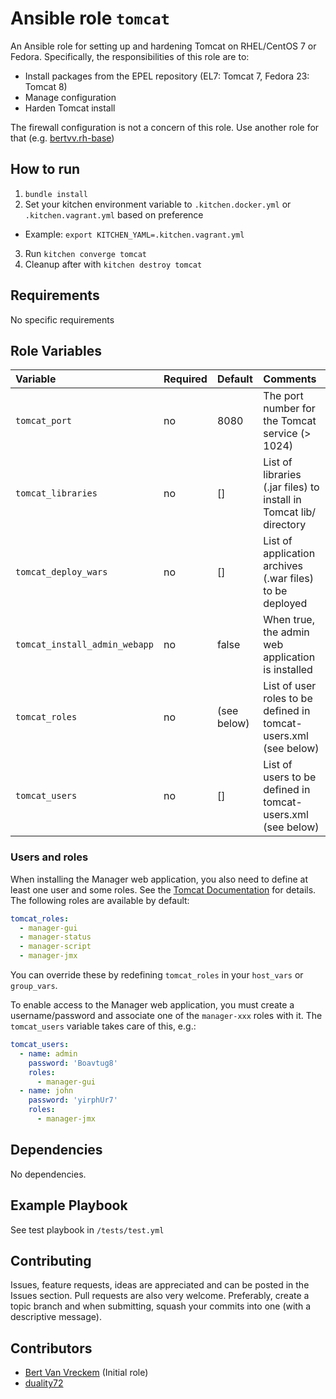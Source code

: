 # Ansible role `tomcat`

An Ansible role for setting up and hardening Tomcat on RHEL/CentOS 7 or Fedora. Specifically, the responsibilities of this role are to:

- Install packages from the EPEL repository (EL7: Tomcat 7, Fedora 23: Tomcat 8)
- Manage configuration
- Harden Tomcat install

The firewall configuration is not a concern of this role. Use another role for that (e.g. [bertvv.rh-base](https://galaxy.ansible.com/bertvv/rh-base))

## How to run

1. `bundle install`
2. Set your kitchen environment variable to `.kitchen.docker.yml` or `.kitchen.vagrant.yml` based on preference
  - Example: `export KITCHEN_YAML=.kitchen.vagrant.yml`
3. Run `kitchen converge tomcat`
4. Cleanup after with `kitchen destroy tomcat`

## Requirements

No specific requirements

## Role Variables


| Variable                      | Required | Default     | Comments                                                           |
| :---                          | :---     | :---        | :---                                                               |
| `tomcat_port`                 | no       | 8080        | The port number for the Tomcat service (> 1024)                    |
| `tomcat_libraries`            | no       | []          | List of libraries (.jar files) to install in Tomcat lib/ directory |
| `tomcat_deploy_wars`          | no       | []          | List of application archives (.war files) to be deployed           |
| `tomcat_install_admin_webapp` | no       | false       | When true, the admin web application is installed                  |
| `tomcat_roles`                | no       | (see below) | List of user roles to be defined in tomcat-users.xml (see below)   |
| `tomcat_users`                | no       | []          | List of users to be defined in tomcat-users.xml (see below)        |

### Users and roles

When installing the Manager web application, you also need to define at least one user and some roles. See the [Tomcat Documentation](https://tomcat.apache.org/tomcat-7.0-doc/manager-howto.html#Configuring_Manager_Application_Access) for details. The following roles are available by default:

```Yaml
tomcat_roles:
  - manager-gui
  - manager-status
  - manager-script
  - manager-jmx
```

You can override these by redefining `tomcat_roles` in your `host_vars` or `group_vars`.

To enable access to the Manager web application, you must create a username/password and associate one of the `manager-xxx` roles with it. The `tomcat_users` variable takes care of this, e.g.:

```Yaml
tomcat_users:
  - name: admin
    password: 'Boavtug8'
    roles:
      - manager-gui
  - name: john
    password: 'yirphUr7'
    roles:
      - manager-jmx
```

## Dependencies

No dependencies.

## Example Playbook

See test playbook in `/tests/test.yml`

## Contributing

Issues, feature requests, ideas are appreciated and can be posted in the Issues section. Pull requests are also very welcome. Preferably, create a topic branch and when submitting, squash your commits into one (with a descriptive message).

## Contributors

- [Bert Van Vreckem](https://github.com/bertvv) (Initial role)
- [duality72](https://github.com/duality72)
